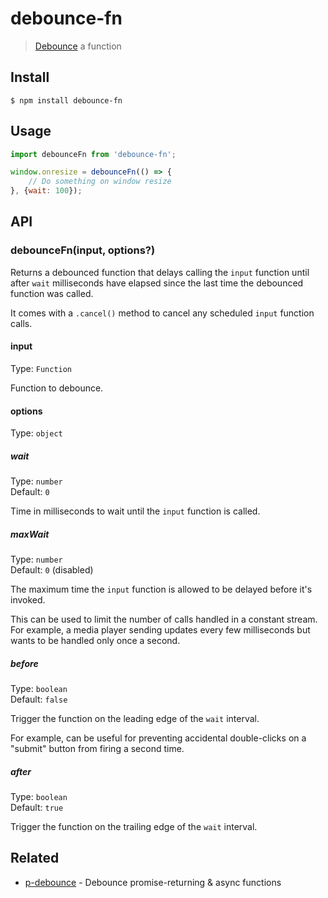# debounce-fn

> [Debounce](https://davidwalsh.name/javascript-debounce-function) a function

## Install

```
$ npm install debounce-fn
```

## Usage

```js
import debounceFn from 'debounce-fn';

window.onresize = debounceFn(() => {
	// Do something on window resize
}, {wait: 100});
```

## API

### debounceFn(input, options?)

Returns a debounced function that delays calling the `input` function until after `wait` milliseconds have elapsed since the last time the debounced function was called.

It comes with a `.cancel()` method to cancel any scheduled `input` function calls.

#### input

Type: `Function`

Function to debounce.

#### options

Type: `object`

##### wait

Type: `number`\
Default: `0`

Time in milliseconds to wait until the `input` function is called.

##### maxWait

Type: `number`\
Default: `0` (disabled)

The maximum time the `input` function is allowed to be delayed before it's invoked.

This can be used to limit the number of calls handled in a constant stream. For example, a media player sending updates every few milliseconds but wants to be handled only once a second.

##### before

Type: `boolean`\
Default: `false`

Trigger the function on the leading edge of the `wait` interval.

For example, can be useful for preventing accidental double-clicks on a "submit" button from firing a second time.

##### after

Type: `boolean`\
Default: `true`

Trigger the function on the trailing edge of the `wait` interval.

## Related

- [p-debounce](https://github.com/sindresorhus/p-debounce) - Debounce promise-returning & async functions
